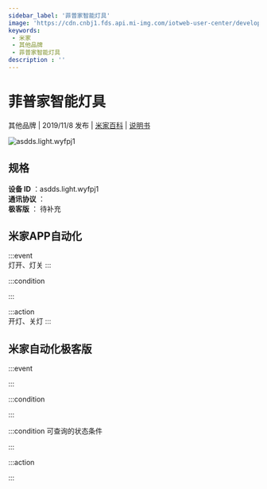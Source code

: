 ```yaml
---
sidebar_label: '菲普家智能灯具'
image: 'https://cdn.cnbj1.fds.api.mi-img.com/iotweb-user-center/developer_1679047655250KCJZacmd.png?GalaxyAccessKeyId=AKVGLQWBOVIRQ3XLEW&Expires=9223372036854775807&Signature=Yn14lBaoHHZUr2SJu4bDriN6fug='
keywords: 
 - 米家
 - 其他品牌
 - 菲普家智能灯具
description : ''
---
```

# 菲普家智能灯具

其他品牌 | 2019/11/8 发布 | [米家百科](https://home.mi.com/webapp/content/baike/product/index.html?model=asdds.light.wyfpj1) | [说明书](https://home.mi.com/views/introduction.html?model=asdds.light.wyfpj1&region=cn)

![asdds.light.wyfpj1](https://cdn.cnbj1.fds.api.mi-img.com/iotweb-user-center/developer_1679047655250KCJZacmd.png?GalaxyAccessKeyId=AKVGLQWBOVIRQ3XLEW&Expires=9223372036854775807&Signature=Yn14lBaoHHZUr2SJu4bDriN6fug=)

## 规格  
> 
**设备 ID** ：asdds.light.wyfpj1  
**通讯协议** ：  
**极客版**  ： 待补充 


## 米家APP自动化  

:::event  
灯开、灯关
:::

:::condition  

:::

:::action   
开灯、关灯
:::

## 米家自动化极客版  

:::event  

:::

:::condition  

:::

:::condition 可查询的状态条件  

:::

:::action  

:::

        

